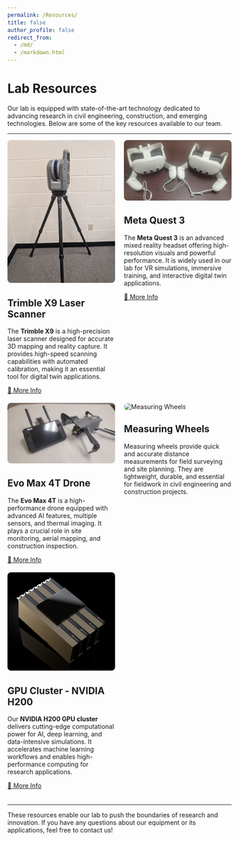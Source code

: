 ```yaml
---
permalink: /Resources/
title: false
author_profile: false
redirect_from: 
  - /md/
  - /markdown.html
---
```


# **Lab Resources**
Our lab is equipped with state-of-the-art technology dedicated to advancing research in civil engineering, construction, and emerging technologies. Below are some of the key resources available to our team.

---

<style>
  .resource-container {
    display: flex;
    flex-wrap: wrap;
    justify-content: space-between;
  }
  .resource {
    width: 48%;
    margin-bottom: 20px;
  }
  .resource img {
    width: 100%;
    height: auto;
    border-radius: 8px;
  }
</style>

<div class="resource-container">
  
  <div class="resource">
    <img src="resources_pictures/laser_scanner.jpg" alt="Trimble X9">
    <h2>Trimble X9 Laser Scanner</h2>
    <p>The <strong>Trimble X9</strong> is a high-precision laser scanner designed for accurate 3D mapping and reality capture. It provides high-speed scanning capabilities with automated calibration, making it an essential tool for digital twin applications.</p>
    <a href="https://www.trimble.com/en/products/building-construction-field-systems/x9-scanner">🔗 More Info</a>
  </div>

  <div class="resource">
    <img src="resources_pictures/meta_quest.jpg" alt="Meta Quest 3">
    <h2>Meta Quest 3</h2>
    <p>The <strong>Meta Quest 3</strong> is an advanced mixed reality headset offering high-resolution visuals and powerful performance. It is widely used in our lab for VR simulations, immersive training, and interactive digital twin applications.</p>
    <a href="https://www.meta.com/quest/quest-3/?srsltid=AfmBOorfStGhCrtk1qbhmK4Tm5fq0LZiwBQSzFdaV-FJpizbXKKrO2jY">🔗 More Info</a>
  </div>
  
  <div class="resource">
    <img src="resources_pictures/evo_drone.jpg" alt="Evo Max 4T">
    <h2>Evo Max 4T Drone</h2>
    <p>The <strong>Evo Max 4T</strong> is a high-performance drone equipped with advanced AI features, multiple sensors, and thermal imaging. It plays a crucial role in site monitoring, aerial mapping, and construction inspection.</p>
    <a href="https://shop.autelrobotics.com/products/evo-max-4t">🔗 More Info</a>
  </div>

  <div class="resource">
    <img src="resources_pictures/measuring_wheel.jpg" alt="Measuring Wheels">
    <h2>Measuring Wheels</h2>
    <p>Measuring wheels provide quick and accurate distance measurements for field surveying and site planning. They are lightweight, durable, and essential for fieldwork in civil engineering and construction projects.</p>
  </div>
  
  <div class="resource">
    <img src="resources_pictures/nvidia_h200.png" alt="NVIDIA H200">
    <h2>GPU Cluster - NVIDIA H200</h2>
    <p>Our <strong>NVIDIA H200 GPU cluster</strong> delivers cutting-edge computational power for AI, deep learning, and data-intensive simulations. It accelerates machine learning workflows and enables high-performance computing for research applications.</p>
    <a href="https://www.nvidia.com/en-us/data-center/dgx-h200/">🔗 More Info</a>
  </div>
  
</div>

---

These resources enable our lab to push the boundaries of research and innovation. If you have any questions about our equipment or its applications, feel free to contact us!
